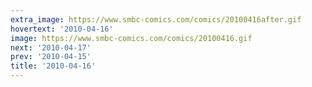 ```yaml
---
extra_image: https://www.smbc-comics.com/comics/20100416after.gif
hovertext: '2010-04-16'
image: https://www.smbc-comics.com/comics/20100416.gif
next: '2010-04-17'
prev: '2010-04-15'
title: '2010-04-16'
---
```

